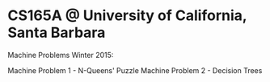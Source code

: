# CS165A  @ University of California, Santa Barbara

Machine Problems Winter 2015:

Machine Problem 1 - N-Queens' Puzzle
Machine Problem 2 - Decision Trees

